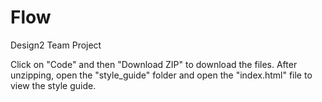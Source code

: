 # Flow
Design2 Team Project

Click on "Code" and then "Download ZIP" to download the files. After unzipping, open the "style_guide" folder and open the "index.html" file to view the style guide.
